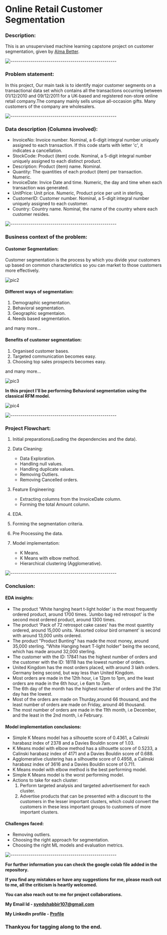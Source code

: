 # Online Retail Customer Segmentation

### <b>Description:</b>
This is an unsupervised machine learning capstone project on customer segmentation, given by [Alma Better](https://www.almabetter.com/).

![-----------------------------------------------------](https://raw.githubusercontent.com/andreasbm/readme/master/assets/lines/rainbow.png)

### <b>Problem statement:</b>
In this project, Our main task is to identify major customer segments on a transactional data set which contains all the transactions occurring between 01/12/2010 and 09/12/2011 for a UK-based and registered non-store online retail company.The company mainly sells unique all-occasion gifts. Many customers of the company are wholesalers. 

![-----------------------------------------------------](https://raw.githubusercontent.com/andreasbm/readme/master/assets/lines/rainbow.png)

### <b>Data description (Columns involved):</b>

* InvoiceNo: Invoice number. Nominal, a 6-digit integral number uniquely assigned to each transaction. If this code starts with letter 'c', it indicates a cancellation.
* StockCode: Product (item) code. Nominal, a 5-digit integral number uniquely assigned to each distinct product.
* Description: Product (item) name. Nominal.
* Quantity: The quantities of each product (item) per transaction. Numeric.
* InvoiceDate: Invice Date and time. Numeric, the day and time when each transaction was generated.
* UnitPrice: Unit price. Numeric, Product price per unit in sterling.
* CustomerID: Customer number. Nominal, a 5-digit integral number uniquely assigned to each customer.
* Country: Country name. Nominal, the name of the country where each customer resides.

![-----------------------------------------------------](https://raw.githubusercontent.com/andreasbm/readme/master/assets/lines/rainbow.png)

### <b>Business context of the problem:</b>

#### <b>Customer Segmentation:</b>
Customer segmentation is the process by which you divide your customers up based on common characteristics so you can market to those customers more effectively.

![pic2](https://user-images.githubusercontent.com/85065799/204151765-54a15ea0-b073-4746-abd9-4b95fa685312.jpg)

#### <b>Different ways of segmentation:</b>

1. Demographic segmentation.
2. Behavioral segmentation.
3. Geographic segmentaion.
4. Needs based segmentation.
  
  and many more... 
  
#### <b>Benefits of customer segmentation:</b>
1. Organised customer bases.
2. Targeted communication becomes easy.
3. Choosing top sales prospects becomes easy.
  
  and many more...

![pic3](https://user-images.githubusercontent.com/85065799/204151805-1648d8ea-d291-4170-bafd-05615df181ee.jpg)

<b>In this project I'll be performing Behavioral segmentation using the classical RFM model.</b>

![pic4](https://user-images.githubusercontent.com/85065799/204151812-045c09d1-300b-4d6b-9c0a-1b62b3d2df69.png)

![-----------------------------------------------------](https://raw.githubusercontent.com/andreasbm/readme/master/assets/lines/rainbow.png)

### <b>Project Flowchart:</b>
1. Initial preparations(Loading the dependencies and the data).

2. Data Cleaning:
   * Data Exploration.
   * Handling null values.
   * Handling duplicate values.
   * Removing Outliers.
   * Removing Cancelled orders.

3. Feature Engineering:
   * Extracting columns from the InvoiceDate column.
   * Forming the total Amount column.
  
4. EDA.

5. Forming the segmentation criteria.

6. Pre Processing the data.

7. Model implementation:
   * K Means.
   * K Means with elbow method.
   * Hierarchical clustering (Agglomerative).

![-----------------------------------------------------](https://raw.githubusercontent.com/andreasbm/readme/master/assets/lines/rainbow.png)

### <b>Conclusion:</b>

#### <b>EDA insights:</b>
  * The product 'White hanging heart t-light holder' is the most frequently ordered product, around 1700 times. 'Jumbo bag red retrospot' is the second most ordered product, around 1300 times.
  * The product 'Pack of 72 retrospot cake cases' has the most quantity ordered, around 15,000 units. 'Assorted colour bird ornament' is second with around 13,000 units ordered.
  * The product "Product Bunting" has made the most money, around 35,000 sterling. "White Hanging heart T-light holder" being the second, which has made around 32,000 sterling.
  * The customer with the ID: 17841 has the highest number of orders and the customer with the ID: 18118 has the lowest number of orders.
  * United Kingdom has the most orders placed, with around 3 lakh orders. Germany being second, but way less than United Kingdom.
  * Most orders are made in the 12th hour, i.e 12pm to 1pm, and the least orders are made in the 6th hour, i.e 6am to 7am.
  * The 6th day of the month has the highest number of orders and the 31st day has the lowest.
  * Most of the orders are made on Thurday,around 66 thousand, and the least number of orders are made on Friday, around 46 thousand.
  * The most number of orders are made in the 11th month, i.e December, and the least in the 2nd month, i.e February.
  
#### <b>Model implementation conclusions:</b>
  * Simple K Means model has a silhouette score of 0.4361, a Calinski harabasz index of 2378 and a Davies Bouldin score of 1.03.
  * K Means model with elbow method has a silhouette score of 0.5233, a Calinski harabasz index of 4171 and a Davies Bouldin score of 0.688.
  * Agglomerative clustering has a silhouette score of 0.4958, a Calinski harabasz index of 3616 and a Davies Bouldin score of 0.711.
  * K Means model with elbow method is the best performing model.
  * Simple K Means model is the worst performing model.
  * Actions to take for each cluster:
      1. Perform targeted analysis and targeted advertisement for each cluster.
      2. Advertise products that can be presented with a discount to the customers in the lesser important clusters, which could convert the customers in these less important groups to customers of more important clusters.
  
#### <b>Challenges faced:</b>
  * Removing outliers.
  * Choosing the right approach for segmentation.
  * Choosing the right ML models and evaluation metrics.
  
![-----------------------------------------------------](https://raw.githubusercontent.com/andreasbm/readme/master/assets/lines/rainbow.png)

<b> For further information you can check the google colab file added in the repository. 

If you find any mistakes or have any suggestions for me, please reach out to me, all the criticism is heartly welcomed.

You can also reach out to me for project collaborations.

My Email Id - <u>syedshabbir107@gmail.com</u>

My LinkedIn profile - [Profile](https://www.linkedin.com/in/syed-adnan-s-2b899b228/)</b>

### Thankyou for tagging along to the end.

